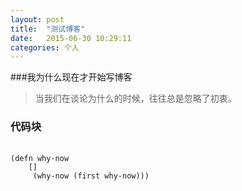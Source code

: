 ```yaml
---
layout: post
title:  "测试博客"
date:   2015-06-30 10:29:11
categories: 个人
---
```


###我为什么现在才开始写博客

>
>当我们在谈论为什么的时候，往往总是忽略了初衷。
>



### 代码块
<pre>
	<code>
(defn why-now
    []
     (why-now (first why-now)))
</code>
</pre>
